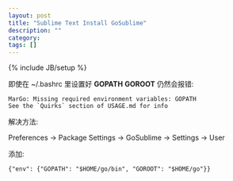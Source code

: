 ```yaml
---
layout: post
title: "Sublime Text Install GoSublime"
description: ""
category: 
tags: []
---
```

{% include JB/setup %}

即使在 ~/.bashrc 里设置好 **GOPATH** **GOROOT** 仍然会报错:

	MarGo: Missing required environment variables: GOPATH
	See the `Quirks` section of USAGE.md for info
	
解决方法:

Preferences -> Package Settings -> GoSublime -> Settings -> User

添加:

	{"env": {"GOPATH": "$HOME/go/bin", "GOROOT": "$HOME/go"}}